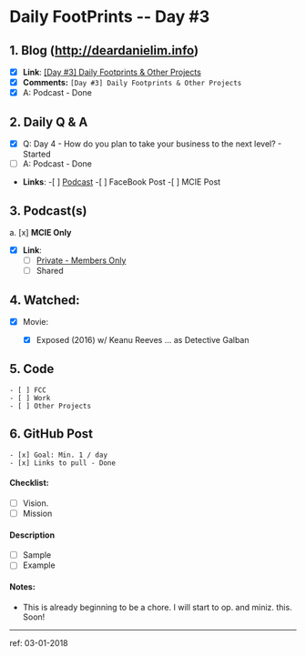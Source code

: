 # Daily FootPrints -- Day #3

## 1. Blog (http://deardanielim.info)
* [x] **Link**: [[Day #3] Daily Footprints & Other Projects](http://deardanielim.info/day-3-introducing-the-daily-footprints-project/)
* [x] **Comments:** `[Day #3] Daily Footprints & Other Projects` 
* [x] A: Podcast - Done

## 2. Daily Q & A
* [x] Q: Day 4 - How do you plan to take your business to the next level? - Started
* [ ] A: Podcast - Done
*   **Links**:
        -[ ] [Podcast](https://international-entrepreneurship.teachable.com/courses/210548/lectures/4110691)
        -[ ] FaceBook Post
        -[ ] MCIE Post

## 3. Podcast(s)
a. [x] **MCIE Only**
* [x] **Link**: 
    * [ ] [Private - Members Only](https://international-entrepreneurship.teachable.com/courses/210548/lectures/4110691)
    * [ ] Shared

## 4. Watched: 
* [x] Movie:
    * [x] Exposed (2016) w/ Keanu Reeves ... as Detective Galban


## 5. Code 
    - [ ] FCC
    - [ ] Work
    - [ ] Other Projects

## 6. GitHub Post
    - [x] Goal: Min. 1 / day
    - [x] Links to pull - Done

#### Checklist:
<!-- Go over all ideas, goals, plans, mission, vision, + other points below, and after creating the PR, tick the checkboxes that apply. -->
<!-- If you're unsure about any of these, don't hesitate to think and LOL. We're here to help! -->
- [ ] Vision.
- [ ] Mission

#### Description
<!-- Describe your daily checklist + any notes if apropos -->
- [ ] Sample
- [ ] Example

#### Notes:

* This is already beginning to be a chore. I will start to op. and miniz. this. Soon!

---

ref: 03-01-2018